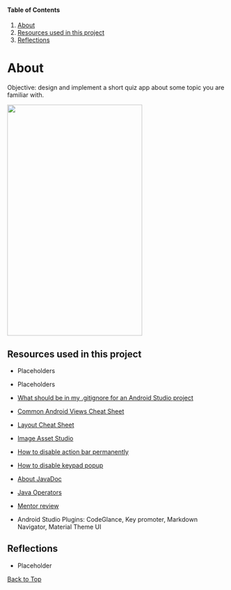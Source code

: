 #### Table of Contents
  1. [About](#about)
  2. [Resources used in this project](#resources-used-in-this-project)
  3. [Reflections](#reflections)

  # About
  Objective: design and implement a short quiz app about some topic you are familiar with.

<img src="https://i.imgur.com/VdSG7bn.png" width="310" height="530">

## Resources used in this project

* Placeholders

* Placeholders

* [What should be in my .gitignore for an Android Studio project](https://stackoverflow.com/a/17803964/8651044)

* [Common Android Views Cheat Sheet](https://drive.google.com/file/d/0B5XIkMkayHgRMVljUVIyZzNmQUU/view)

* [Layout Cheat Sheet](https://s3.amazonaws.com/video.udacity-data.com/topher/2016/June/576abcfc_layout-cheat-sheet/layout-cheat-sheet.pdf)

* [Image Asset Studio](https://developer.android.com/studio/write/image-asset-studio.html)

* [How to disable action bar permanently](https://stackoverflow.com/a/44754842/8651044)

* [How to disable keypad popup](https://stackoverflow.com/questions/10611833/how-to-disable-keypad-popup-when-on-edittext/13908440#13908440)

* [About JavaDoc](https://stackoverflow.com/questions/19172015/what-exactly-is-javadoc/19172263#19172263)

* [Java Operators](http://www.mathcs.emory.edu/~cheung/Courses/170/Syllabus/04/shorthand.html)

* [Mentor review]()

* Android Studio Plugins: CodeGlance, Key promoter, Markdown Navigator, Material Theme UI

## Reflections

* Placeholder

[Back to Top](#table-of-contents)
